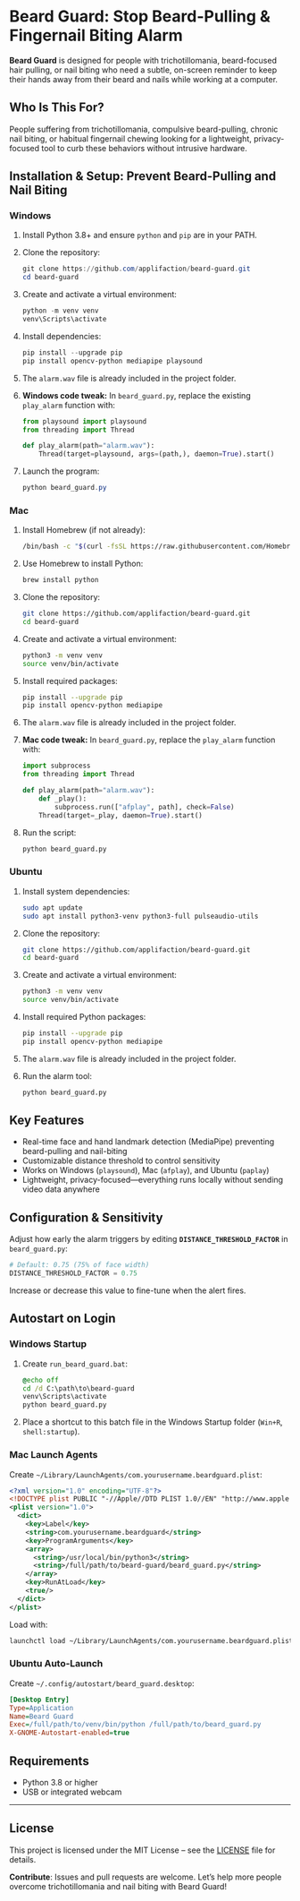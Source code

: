 # Beard Guard: Stop Beard-Pulling & Fingernail Biting Alarm

**Beard Guard** is designed for people with trichotillomania, beard-focused hair pulling, or nail biting who need a subtle, on-screen reminder to keep their hands away from their beard and nails while working at a computer.

## Who Is This For?

People suffering from trichotillomania, compulsive beard-pulling, chronic nail biting, or habitual fingernail chewing looking for a lightweight, privacy-focused tool to curb these behaviors without intrusive hardware.

## Installation & Setup: Prevent Beard-Pulling and Nail Biting

### Windows

1. Install Python 3.8+ and ensure `python` and `pip` are in your PATH.
2. Clone the repository:

   ```powershell
   git clone https://github.com/applifaction/beard-guard.git
   cd beard-guard
   ```
3. Create and activate a virtual environment:

   ```powershell
   python -m venv venv
   venv\Scripts\activate
   ```
4. Install dependencies:

   ```powershell
   pip install --upgrade pip
   pip install opencv-python mediapipe playsound
   ```
5. The `alarm.wav` file is already included in the project folder.
6. **Windows code tweak:** In `beard_guard.py`, replace the existing `play_alarm` function with:

   ```python
   from playsound import playsound
   from threading import Thread

   def play_alarm(path="alarm.wav"):
       Thread(target=playsound, args=(path,), daemon=True).start()
   ```
7. Launch the program:

   ```powershell
   python beard_guard.py
   ```

### Mac

1. Install Homebrew (if not already):

   ```bash
   /bin/bash -c "$(curl -fsSL https://raw.githubusercontent.com/Homebrew/install/HEAD/install.sh)"
   ```
2. Use Homebrew to install Python:

   ```bash
   brew install python
   ```
3. Clone the repository:

   ```bash
   git clone https://github.com/applifaction/beard-guard.git
   cd beard-guard
   ```
4. Create and activate a virtual environment:

   ```bash
   python3 -m venv venv
   source venv/bin/activate
   ```
5. Install required packages:

   ```bash
   pip install --upgrade pip
   pip install opencv-python mediapipe
   ```
6. The `alarm.wav` file is already included in the project folder.
7. **Mac code tweak:** In `beard_guard.py`, replace the `play_alarm` function with:

   ```python
   import subprocess
   from threading import Thread

   def play_alarm(path="alarm.wav"):
       def _play():
           subprocess.run(["afplay", path], check=False)
       Thread(target=_play, daemon=True).start()
   ```
8. Run the script:

   ```bash
   python beard_guard.py
   ```

### Ubuntu

1. Install system dependencies:

   ```bash
   sudo apt update
   sudo apt install python3-venv python3-full pulseaudio-utils
   ```
2. Clone the repository:

   ```bash
   git clone https://github.com/applifaction/beard-guard.git
   cd beard-guard
   ```
3. Create and activate a virtual environment:

   ```bash
   python3 -m venv venv
   source venv/bin/activate
   ```
4. Install required Python packages:

   ```bash
   pip install --upgrade pip
   pip install opencv-python mediapipe
   ```
5. The `alarm.wav` file is already included in the project folder.
6. Run the alarm tool:

   ```bash
   python beard_guard.py
   ```

## Key Features

* Real-time face and hand landmark detection (MediaPipe) preventing beard-pulling and nail-biting
* Customizable distance threshold to control sensitivity
* Works on Windows (`playsound`), Mac (`afplay`), and Ubuntu (`paplay`)
* Lightweight, privacy-focused—everything runs locally without sending video data anywhere

## Configuration & Sensitivity

Adjust how early the alarm triggers by editing **`DISTANCE_THRESHOLD_FACTOR`** in `beard_guard.py`:

```python
# Default: 0.75 (75% of face width)
DISTANCE_THRESHOLD_FACTOR = 0.75
```

Increase or decrease this value to fine-tune when the alert fires.

## Autostart on Login

### Windows Startup

1. Create `run_beard_guard.bat`:

   ```bat
   @echo off
   cd /d C:\path\to\beard-guard
   venv\Scripts\activate
   python beard_guard.py
   ```
2. Place a shortcut to this batch file in the Windows Startup folder (`Win+R`, `shell:startup`).

### Mac Launch Agents

Create `~/Library/LaunchAgents/com.yourusername.beardguard.plist`:

```xml
<?xml version="1.0" encoding="UTF-8"?>
<!DOCTYPE plist PUBLIC "-//Apple//DTD PLIST 1.0//EN" "http://www.apple.com/DTDs/PropertyList-1.0.dtd">
<plist version="1.0">
  <dict>
    <key>Label</key>
    <string>com.yourusername.beardguard</string>
    <key>ProgramArguments</key>
    <array>
      <string>/usr/local/bin/python3</string>
      <string>/full/path/to/beard-guard/beard_guard.py</string>
    </array>
    <key>RunAtLoad</key>
    <true/>
  </dict>
</plist>
```

Load with:

```bash
launchctl load ~/Library/LaunchAgents/com.yourusername.beardguard.plist
```

### Ubuntu Auto-Launch

Create `~/.config/autostart/beard_guard.desktop`:

```ini
[Desktop Entry]
Type=Application
Name=Beard Guard
Exec=/full/path/to/venv/bin/python /full/path/to/beard_guard.py
X-GNOME-Autostart-enabled=true
```

## Requirements

* Python 3.8 or higher
* USB or integrated webcam

---

## License

This project is licensed under the MIT License – see the [LICENSE](LICENSE) file for details.

**Contribute**: Issues and pull requests are welcome. Let’s help more people overcome trichotillomania and nail biting with Beard Guard!
